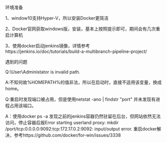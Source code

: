 环境准备

1、window10支持Hyper-V，所以安装Docker更简洁

2、Docker官网获取windows版，安装，基本上按照提示即可，期间会有几次重启计算机

3、使用docker启动jenkins镜像，详情参考https://jenkins.io/doc/tutorials/build-a-multibranch-pipeline-project/



遇到的问题

Q:\User\Administator is invalid path. 

A:不知何故%HOMEPATH%的值非法，所以在启动时，直接不适用该变量，换成home。

Q:重启时发现端口被占用，但是使用netstat -ano | findstr "port" 并未发现有进程占用该端口。

A：使用docker ps -a 发现之前的jenkins容器仍然驻留在后台，但网站依然无法访问，停止容器后报Error starting userland proxy: mkdir /port/tcp:0.0.0.0:9092:tcp:172.17.0.2:9092: input/output error. 重启docker解决，参考https://github.com/docker/for-win/issues/3338
